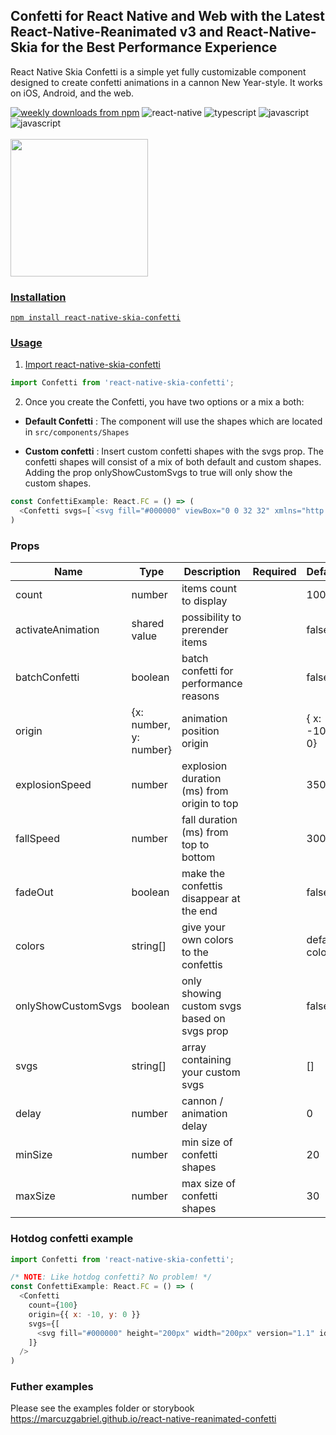 <h2 align="left">Confetti for React Native and Web with the Latest React-Native-Reanimated v3 and React-Native-Skia for the Best Performance Experience</h2>

React Native Skia Confetti is a simple yet fully customizable component designed to create confetti animations in a cannon New Year-style. It works on iOS, Android, and the web.

<div style="flex-direction: row">
<a href="https://www.npmjs.com/package/react-native-skia-confetti">
  <img alt="weekly downloads from npm" src="https://img.shields.io/npm/dw/react-native-skia-confetti"></a>
  <img alt="react-native" src="https://img.shields.io/badge/React_Native-20232A?style=flat-square&logo=react&logoColor=61DAFB"></a>
  <img alt="typescript" src="https://img.shields.io/badge/TypeScript-007ACC?style=flat-square&logo=typescript&logoColor=white"></a>
  <img alt="javascript" src="https://img.shields.io/badge/JavaScript-323330?style=flat-square&logo=javascript&logoColor=F7DF1E"></a>
  <img alt="javascript" src="https://img.shields.io/badge/storybook-FF4785?style=flat-square&logo=storybook&logoColor=white"></a>
<a href="#badge">
</div>
<br>
<img width="220px" src="https://github.com/marcuzgabriel/react-native-reanimated-confetti/blob/main/packages/web/gifs/confetti.gif" />

### Installation

`npm install react-native-skia-confetti`

### Usage

1. Import react-native-skia-confetti

```javascript
import Confetti from 'react-native-skia-confetti';
```

2. Once you create the Confetti, you have two options or a mix a both:

- **Default Confetti** : The component will use the shapes which are located in `src/components/Shapes`

- **Custom confetti** : Insert custom confetti shapes with the svgs prop. The confetti shapes will consist of a mix of both default and custom shapes. Adding the prop onlyShowCustomSvgs to true will only show the custom shapes.

```js
const ConfettiExample: React.FC = () => (
  <Confetti svgs=[`<svg fill="#000000" viewBox="0 0 32 32" xmlns="http://www.w3.org/2000/svg" id="Layer_1" data-name="Layer 1"><g id="SVGRepo_bgCarrier" stroke-width="0"></g><g id="SVGRepo_tracerCarrier" stroke-linecap="round" stroke-linejoin="round"></g><g id="SVGRepo_iconCarrier"><path d="M8.49,12.68v4.61c0,.34,.23,.61,.53,.71v5.48c0,.13-.14,3.21,1.88,5.34,1.22,1.28,2.93,1.94,5.09,1.94s3.88-.65,5.09-1.94c2.02-2.13,1.89-5.21,1.88-5.3v-5.52c.3-.1,.53-.37,.53-.71v-4.61c1.71-.69,2.92-2.36,2.92-4.32,0-2.57-2.09-4.67-4.67-4.67-.49,0-.98,.08-1.46,.23-1.09-1.67-2.93-2.68-4.94-2.68s-3.68,.91-4.79,2.46c-2.74-.22-5.01,1.96-5.01,4.65,0,1.96,1.21,3.63,2.92,4.32Zm11.51,15.11c-.92,.97-2.27,1.46-4,1.46s-3.07-.49-4-1.46c-1.58-1.66-1.48-4.21-1.48-4.28v-5.48h10.96v5.51s.1,2.58-1.48,4.24Zm2.01-14.77v3.51H9.99v-3.51h12.02ZM10.23,5.19c.21,0,.4,.02,.59,.05,.3,.05,.61-.09,.77-.35,.81-1.34,2.22-2.15,3.78-2.15,1.68,0,3.19,.94,3.95,2.45,.09,.18,.25,.31,.43,.38,.19,.06,.39,.05,.57-.04,.45-.23,.95-.35,1.44-.35,1.75,0,3.17,1.42,3.17,3.17s-1.42,3.17-3.17,3.17H10.23c-1.75,0-3.17-1.42-3.17-3.17s1.42-3.17,3.17-3.17Z"></path><path d="M14.26,5.25c1.5,.28,2.59,1.59,2.59,3.11,0,.41,.34,.75,.75,.75s.75-.34,.75-.75c0-2.24-1.6-4.17-3.81-4.59-.4-.07-.8,.19-.88,.6-.08,.41,.19,.8,.6,.88Z"></path><circle cx="13.32" cy="20.07" r="1.25"></circle><circle cx="18.68" cy="20.07" r="1.25"></circle><path d="M17.56,24.5h-3.12c-.41,0-.75,.34-.75,.75s.34,.75,.75,.75h3.12c.41,0,.75-.34,.75-.75s-.34-.75-.75-.75Z"></path></g></svg>`]/>
)
```

### Props

| Name               | Type                   | Description                                 | Required | Default         |
| ------------------ | ---------------------- | ------------------------------------------- | -------- | --------------- |
| count              | number                 | items count to display                      |          | 100             |
| activateAnimation  | shared value           | possibility to prerender items              |          | false           |
| batchConfetti      | boolean                | batch confetti for performance reasons      |          | false           |
| origin             | {x: number, y: number} | animation position origin                   |          | { x: -10, y: 0} |
| explosionSpeed     | number                 | explosion duration (ms) from origin to top  |          | 350             |
| fallSpeed          | number                 | fall duration (ms) from top to bottom       |          | 3000            |
| fadeOut            | boolean                | make the confettis disappear at the end     |          | false           |
| colors             | string[]               | give your own colors to the confettis       |          | default colors  |
| onlyShowCustomSvgs | boolean                | only showing custom svgs based on svgs prop |          | false           |
| svgs               | string[]               | array containing your custom svgs           |          | []              |
| delay              | number                 | cannon / animation delay                    |          | 0               |
| minSize            | number                 | min size of confetti shapes                 |          | 20              |
| maxSize            | number                 | max size of confetti shapes                 |          | 30              |

### Hotdog confetti example

```js
import Confetti from 'react-native-skia-confetti';

/* NOTE: Like hotdog confetti? No problem! */
const ConfettiExample: React.FC = () => (
  <Confetti
    count={100}
    origin={{ x: -10, y: 0 }}
    svgs={[
      <svg fill="#000000" height="200px" width="200px" version="1.1" id="Layer_1" xmlns="http://www.w3.org/2000/svg" xmlns:xlink="http://www.w3.org/1999/xlink" viewBox="0 0 512 512" xml:space="preserve"><g id="SVGRepo_bgCarrier" stroke-width="0"></g><g id="SVGRepo_tracerCarrier" stroke-linecap="round" stroke-linejoin="round"></g><g id="SVGRepo_iconCarrier"> <g> <g> <path d="M441.685,45.654C430.546,17.92,404.035,0,374.145,0c-37.544,0-68.533,28.585-72.357,65.15 c-33.36,3.433-62.02,26.235-72.69,58.644c-16.444,49.951-55.881,89.48-105.491,105.741c-27.127,8.892-48.047,30.468-55.96,57.715 c-1.245,4.288,1.221,8.773,5.509,10.018c0.753,0.219,1.512,0.323,2.258,0.323c3.504,0,6.734-2.297,7.76-5.831 c6.422-22.115,23.419-39.633,45.468-46.86c54.474-17.854,97.767-61.238,115.813-116.048c8.425-25.589,30.645-43.808,56.748-47.359 c-4.608,122.253-105.489,220.306-228.868,220.318c-35.514,0-65.667,25.365-71.696,60.311c-0.759,4.4,2.192,8.582,6.592,9.341 c0.466,0.08,0.927,0.119,1.384,0.119c3.862,0,7.278-2.776,7.957-6.711c4.687-27.17,28.138-46.892,55.787-46.892 c135.188-0.014,245.183-110.01,245.196-245.221c0-31.203,25.385-56.589,56.589-56.589c23.25,0,43.872,13.939,52.537,35.511 c1.663,4.143,6.368,6.15,10.515,4.489C441.339,54.505,443.349,49.798,441.685,45.654z"></path> </g> </g> <g> <g> <path d="M438.819,64.674c-40.119,0-72.758,32.639-72.758,72.758c0,126.3-102.753,229.053-229.053,229.053 c-37.213,0-67.972,28.089-72.234,64.176c-24.469-3.232-44.214-21.956-48.286-46.892c-0.719-4.406-4.878-7.393-9.282-6.675 c-4.406,0.72-7.394,4.875-6.675,9.282c5.351,32.764,31.729,57.177,64.127,60.54C68.504,483.44,99.48,512,137.008,512 c50.534,0,99.595-9.913,145.822-29.466c44.613-18.87,84.663-45.867,119.038-80.242c34.376-34.375,61.373-74.425,80.244-119.039 c19.552-46.227,29.464-95.287,29.464-145.821C511.576,97.312,478.938,64.674,438.819,64.674z M467.22,276.953 c-18.055,42.687-43.89,81.009-76.785,113.905c-32.895,32.896-71.218,58.729-113.903,76.784 c-44.223,18.705-91.165,28.189-139.524,28.189c-31.204,0-56.589-25.387-56.589-56.589c0-31.203,25.385-56.589,56.589-56.589 c135.215,0,245.221-110.006,245.221-245.221c0-31.203,25.385-56.589,56.589-56.589s56.589,25.387,56.589,56.589 C495.408,185.789,485.925,232.732,467.22,276.953z"></path> </g> </g> <g> <g> <path d="M353.635,62.145c-4.464,0.11-8.091,3.653-8.1,7.916c-0.004,1.893-0.393,3.727-1.13,5.406 c-0.739,1.678-1.798,3.202-3.298,4.473c-3.17,2.752-5.606,5.887-7.295,9.234c-0.845,1.674-1.502,3.402-1.974,5.166 c-0.569,1.752-0.953,3.539-1.147,5.344c-0.398,3.61-0.007,7.301,1.089,10.921c0.938,3.593,2.653,7.131,5.169,10.45 c2.314,3.064,3.345,6.891,2.44,10.57c-0.819,3.695-3.092,6.844-6.374,8.75c-0.889,0.515-1.726,1.066-2.541,1.642 c-0.847,0.567-1.652,1.163-2.418,1.785c-1.53,1.246-2.893,2.598-4.085,4.04c-1.192,1.441-2.213,2.973-3.057,4.577 c-0.426,0.801-0.793,1.625-1.14,2.458c-0.387,0.819-0.729,1.654-1.026,2.504c-1.189,3.4-1.656,7.036-1.365,10.796 c0.192,1.898,0.35,3.736,0.808,5.63c0.438,1.885,1.074,3.786,1.918,5.679c0.78,1.753,1.18,3.606,1.201,5.46 c0.011,0.927-0.073,1.854-0.252,2.767c-0.217,0.896-0.55,1.768-0.964,2.616c-1.67,3.394-4.626,5.92-8.264,6.992 c-3.851,1.208-7.554,2.859-10.529,5.084c-1.502,1.106-2.857,2.339-4.058,3.684c-0.6,0.673-1.163,1.374-1.686,2.102 c-0.557,0.706-1.103,1.423-1.594,2.173c-1.976,2.993-3.31,6.392-3.94,10.101c-0.273,1.883-0.571,3.703-0.593,5.647 c-0.04,1.932,0.109,3.928,0.459,5.972c0.324,1.89,0.253,3.783-0.184,5.586c-0.219,0.901-0.529,1.777-0.927,2.619 c-0.434,0.812-0.972,1.575-1.586,2.294c-2.462,2.873-5.954,4.583-9.743,4.717c-4.029,0.21-8.024,0.894-11.466,2.309 c-1.731,0.698-3.353,1.555-4.854,2.56c-0.75,0.502-1.47,1.042-2.159,1.617c-0.687,0.577-1.417,1.115-2.075,1.728 c-2.667,2.413-4.811,5.38-6.347,8.816c-0.388,0.854-0.72,1.758-1.046,2.652c-0.342,0.876-0.642,1.781-0.901,2.712 c-0.517,1.863-0.866,3.833-1.028,5.896c-0.15,1.909-0.684,3.724-1.551,5.359c-0.433,0.817-0.951,1.59-1.544,2.306 c-0.585,0.727-1.262,1.375-2.047,1.904c-3.09,2.184-6.904,2.994-10.637,2.214c-2.018-0.42-3.999-0.635-5.926-0.656 c-1.953-0.058-3.906,0-5.764,0.278c-3.728,0.538-7.184,1.798-10.256,3.712c-3.138,1.81-5.983,4.135-8.279,7.126 c-2.313,2.959-4.083,6.599-5.36,10.451c-1.144,3.628-3.71,6.545-7.132,8.165c-1.72,0.787-3.505,1.297-5.373,1.245 c-1.86-0.032-3.721-0.442-5.485-1.23c-3.813-1.702-7.671-2.571-11.411-2.67c-0.938-0.03-1.858,0.011-2.786,0.058 c-0.938,0.026-1.867,0.099-2.784,0.219c-1.835,0.238-3.625,0.661-5.352,1.262c-1.727,0.602-3.392,1.381-4.977,2.334 c-1.594,0.929-3.069,2.134-4.524,3.297c-2.877,2.409-5.359,5.493-7.273,9.196c-0.885,1.713-2.081,3.191-3.513,4.373 c-0.716,0.592-1.49,1.109-2.313,1.545c-0.825,0.431-1.715,0.715-2.633,0.944c-3.685,0.884-7.527,0.224-10.737-1.875 c-1.735-1.135-3.52-2.063-5.332-2.791c-0.907-0.367-1.817-0.673-2.737-0.946c-0.927-0.303-1.858-0.558-2.791-0.764 c-3.732-0.825-7.489-0.876-11.11-0.184c-1.811,0.346-3.587,0.878-5.311,1.592c-1.732,0.674-3.426,1.457-5.036,2.462 c-3.223,1.989-6.147,4.699-8.583,8.099c-2.252,3.146-5.592,5.231-9.373,5.547c-4.253,0.428-7.356,4.378-6.931,8.823 c0.426,4.444,4.348,7.688,8.762,7.241c4.08-0.34,7.924-1.78,11.339-3.815c3.417-2.045,6.399-4.766,8.759-8.06 c1.161-1.641,2.593-2.887,4.167-3.916c1.573-1.034,3.304-1.73,5.1-2.073c3.59-0.686,7.444,0.046,10.786,2.341 c1.693,1.151,3.491,2.171,5.343,2.9c1.847,0.712,3.766,1.231,5.727,1.55c3.92,0.639,8.01,0.485,12.02-0.48 c2.012-0.445,3.914-1.22,5.708-2.161c1.796-0.933,3.484-2.036,5.038-3.29c3.109-2.508,5.678-5.622,7.531-9.21 c1.799-3.641,4.777-6.229,8.233-7.426c1.728-0.602,3.574-0.863,5.452-0.755c1.872,0.096,3.799,0.626,5.607,1.403 c3.694,1.649,7.662,2.478,11.678,2.496c2.008,0.009,4.027-0.184,6.024-0.578c0.499-0.098,0.998-0.209,1.494-0.332 c0.487-0.147,0.972-0.308,1.454-0.481c0.965-0.346,1.92-0.742,2.862-1.186c3.766-1.78,7.081-4.24,9.743-7.202 c1.35-1.442,2.453-3.19,3.405-4.97c0.946-1.792,1.711-3.685,2.274-5.655c1.103-3.905,3.633-6.842,6.798-8.675 c3.11-1.932,6.955-2.624,10.903-1.685c8.092,2.076,16.295-0.028,23.175-4.845c0.868-0.587,1.656-1.274,2.395-2.005 c0.745-0.723,1.451-1.478,2.115-2.26c1.328-1.566,2.488-3.246,3.461-5.01c0.972-1.765,1.758-3.613,2.338-5.52 c0.595-1.89,0.855-3.995,0.974-6.038c0.203-4.074,1.93-7.589,4.641-10.051c0.672-0.623,1.434-1.15,2.197-1.66 c0.756-0.518,1.565-0.964,2.422-1.327c1.713-0.728,3.614-1.132,5.635-1.144c2.05-0.012,4.083-0.241,6.072-0.677 c1.971-0.452,3.982-1.03,5.737-1.973c3.582-1.814,6.865-4.404,9.605-7.61c0.679-0.805,1.338-1.619,1.908-2.488 c0.546-0.888,1.047-1.798,1.5-2.725c0.906-1.854,1.622-3.776,2.134-5.732c1.001-3.932,1.311-7.913,0.412-12.026 c-0.811-4.007-0.011-7.844,2.004-10.903c0.503-0.765,1.084-1.482,1.733-2.144c0.603-0.69,1.275-1.323,2.014-1.888 c1.477-1.132,3.216-1.996,5.171-2.51c1.982-0.523,3.893-1.251,5.711-2.169c1.793-0.93,3.604-1.991,5.068-3.338 c3.017-2.646,5.551-5.969,7.406-9.753c0.457-0.949,0.894-1.899,1.227-2.882c0.309-0.994,0.568-1.996,0.777-3.004 c0.418-2.016,0.635-4.051,0.646-6.072c-0.005-4.052-0.689-7.984-2.565-11.744c-1.768-3.681-1.929-7.599-0.725-11.057 c0.301-0.864,0.688-1.702,1.157-2.501c0.448-0.805,0.927-1.588,1.513-2.312c1.161-1.453,2.64-2.709,4.411-3.673 c3.572-1.963,6.754-4.636,9.165-7.878c2.3-3.265,3.97-7.066,4.873-11.155c1-4.076,0.741-8.255-0.149-12.173 c-0.936-3.926-2.569-7.601-5.095-10.825c-2.555-3.191-3.597-6.98-3.206-10.618c0.19-1.817,0.744-3.602,1.646-5.261 c0.848-1.662,1.987-3.204,3.509-4.516c3.071-2.665,5.517-5.926,7.249-9.573c0.433-0.911,0.821-1.846,1.163-2.801 c0.308-0.955,0.545-1.928,0.748-2.919c0.399-1.98,0.606-4.025,0.61-6.102C361.712,65.597,358.098,62.035,353.635,62.145z"></path> </g> </g> </g></svg>
    ]}
  />
)
```

### Futher examples

Please see the examples folder or storybook https://marcuzgabriel.github.io/react-native-reanimated-confetti
